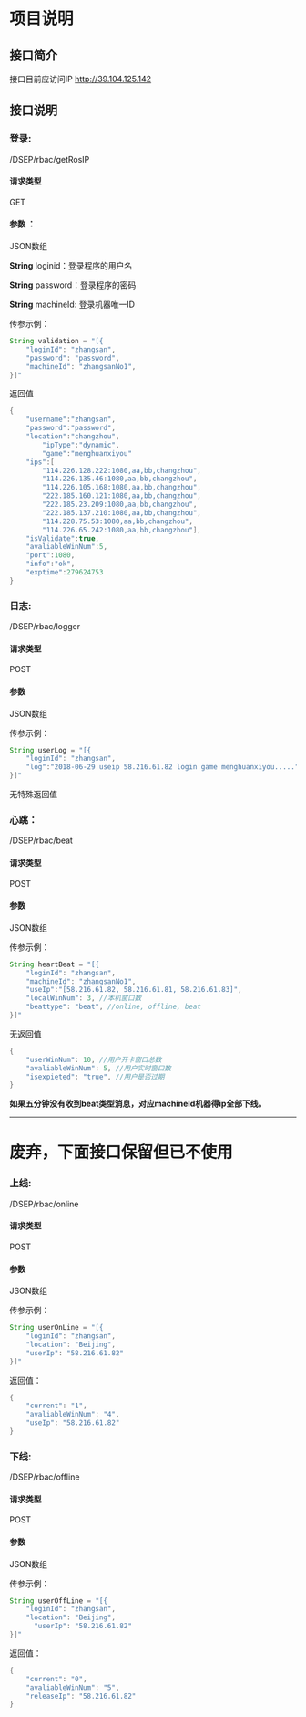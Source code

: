 ﻿# 项目说明

## 接口简介

接口目前应访问IP http://39.104.125.142

## 接口说明

### 登录:

/DSEP/rbac/getRosIP

#### 请求类型

GET

#### 参数 ：

JSON数组

**String** loginid：登录程序的用户名

**String** password：登录程序的密码

**String** machineId: 登录机器唯一ID

传参示例：

```java
String validation = "[{
    "loginId": "zhangsan",
    "password": "password",
    "machineId": "zhangsanNo1",
}]"
```

返回值

```java
{	
	"username":"zhangsan",
	"password":"password",
	"location":"changzhou",
     	"ipType":"dynamic",
     	"game":"menghuanxiyou"
	"ips":[
		"114.226.128.222:1080,aa,bb,changzhou",
		"114.226.135.46:1080,aa,bb,changzhou",
		"114.226.105.168:1080,aa,bb,changzhou",
		"222.185.160.121:1080,aa,bb,changzhou",
		"222.185.23.209:1080,aa,bb,changzhou",
		"222.185.137.210:1080,aa,bb,changzhou",
		"114.228.75.53:1080,aa,bb,changzhou",
		"114.226.65.242:1080,aa,bb,changzhou"],
	"isValidate":true,
	"avaliableWinNum":5,
	"port":1080,
	"info":"ok",
	"exptime":279624753
}
```


### 日志:

/DSEP/rbac/logger

#### 请求类型

POST

#### 参数

JSON数组

传参示例：

```java
String userLog = "[{
    "loginId": "zhangsan",
    "log":"2018-06-29 useip 58.216.61.82 login game menghuanxiyou....."
}]"
```

无特殊返回值



### 心跳：

/DSEP/rbac/beat

#### 请求类型

POST

#### 参数

JSON数组

传参示例：

```java
String heartBeat = "[{
    "loginId": "zhangsan",
    "machineId": "zhangsanNo1",
    "useIp":"[58.216.61.82, 58.216.61.81, 58.216.61.83]",
    "localWinNum": 3, //本机窗口数
    "beattype": "beat", //online, offline, beat
}]"
```

无返回值

```java
{
	"userWinNum": 10, //用户开卡窗口总数
	"avaliableWinNum": 5, //用户实时窗口数
	"isexpieted": "true", //用户是否过期
}
```

**如果五分钟没有收到beat类型消息，对应machineId机器得ip全部下线。**

---

# 废弃，下面接口保留但已不使用


### 上线:

/DSEP/rbac/online

#### 请求类型

POST

#### 参数

JSON数组

传参示例：

```java
String userOnLine = "[{
    "loginId": "zhangsan",
    "location": "Beijing",
	"userIp": "58.216.61.82"
}]"
```

返回值：

```java
{
    "current": "1",
    "avaliableWinNum": "4",
    "useIp": "58.216.61.82"
}
```



### 下线:

/DSEP/rbac/offline

#### 请求类型

POST

#### 参数

JSON数组

传参示例：

```java
String userOffLine = "[{
    "loginId": "zhangsan",
    "location": "Beijing",
	  "userIp": "58.216.61.82"
}]"
```

返回值：

```java
{
    "current": "0",
    "avaliableWinNum": "5",
    "releaseIp": "58.216.61.82"
}
```

